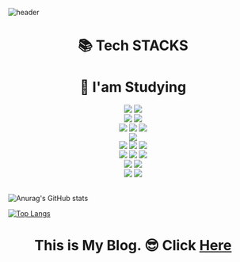 ![header](https://capsule-render.vercel.app/api?type=waving&color=auto&height=300&section=header&text=Hello,%20I'am%20jinsootree&fontSize=70)
<div align=center><h1>📚 Tech STACKS </h1></div>

<div align=center><h1>🚀 I'am Studying </h1></div>
<div align=center> 
  <img src="https://img.shields.io/badge/html5-E34F26?style=for-the-badge&logo=html5&logoColor=white"> 
  <img src="https://img.shields.io/badge/css-1572B6?style=for-the-badge&logo=css3&logoColor=white">  
  <br>
  
  <img src="https://img.shields.io/badge/javascript-F7DF1E?style=for-the-badge&logo=javascript&logoColor=black"> 
  <img src="https://img.shields.io/badge/node.js-339933?style=for-the-badge&logo=Node.js&logoColor=white">
  <br>
  
  <img src="https://img.shields.io/badge/oracle-F80000?style=for-the-badge&logo=oracle&logoColor=white"> 
  <img src="https://img.shields.io/badge/mysql-4479A1?style=for-the-badge&logo=mysql&logoColor=white"> 
  <img src="https://img.shields.io/badge/mongoDB-47A248?style=for-the-badge&logo=MongoDB&logoColor=white">
  <br>
  

  <img src="https://img.shields.io/badge/SQLite-003B57?style=for-the-badge&logo=SQLite&logoColor=white">
  <br>
  
  <img src="https://img.shields.io/badge/java-007396?style=for-the-badge&logo=java&logoColor=white"> 
  <img src="https://img.shields.io/badge/spring-6DB33F?style=for-the-badge&logo=spring&logoColor=white">
  <img src="https://img.shields.io/badge/spring boot-6DB33F?style=for-the-badge&logo=springboot&logoColor=white"> 
  <br>
  
  <img src="https://img.shields.io/badge/linux-FCC624?style=for-the-badge&logo=linux&logoColor=black"> 
  <img src="https://img.shields.io/badge/apache tomcat-F8DC75?style=for-the-badge&logo=apachetomcat&logoColor=black">
  <img src="https://img.shields.io/badge/nginx-009639?style=for-the-badge&logo=nginx&logoColor=white">
  <br>
  
  <img src="https://img.shields.io/badge/github-181717?style=for-the-badge&logo=github&logoColor=white">
  <img src="https://img.shields.io/badge/git-F05032?style=for-the-badge&logo=git&logoColor=white">
  <br>
  
  <img src="https://img.shields.io/badge/anaconda-44A833?style=for-the-badge&logo=anaconda&logoColor=white">
   <img src="https://img.shields.io/badge/python-3776AB?style=for-the-badge&logo=python&logoColor=white">
  <br>
</div>
<br>

![Anurag's GitHub stats](https://github-readme-stats.vercel.app/api?username=jinsootree&show_icons=true&theme=default)



[![Top Langs](https://github-readme-stats.vercel.app/api/top-langs/?username=jinsootree&layout=compact)](https://github.com/anuraghazra/github-readme-stats)


<div align=center>

# This is My Blog. 😎 Click [Here](https://xn--2z1bj25a.shop/) 

</div>


